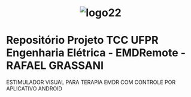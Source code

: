 <h1 align="center"> 
  
![logo22](https://user-images.githubusercontent.com/68348489/219882564-d994e8e9-b659-4e3f-b6e8-b20b53dbf7b1.png)

</h1>



# Repositório Projeto TCC UFPR Engenharia Elétrica - EMDRemote - RAFAEL GRASSANI
ESTIMULADOR VISUAL PARA TERAPIA EMDR COM CONTROLE POR APLICATIVO ANDROID



